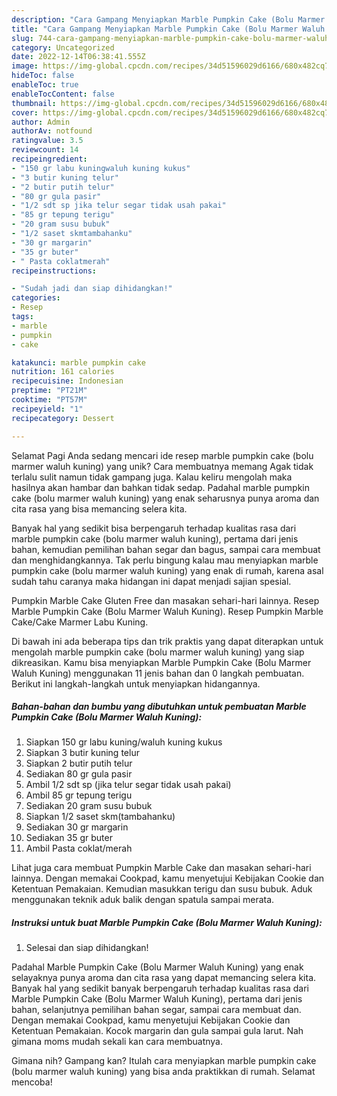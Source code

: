 ```yaml
---
description: "Cara Gampang Menyiapkan Marble Pumpkin Cake (Bolu Marmer Waluh Kuning) yang Lezat, Lezat"
title: "Cara Gampang Menyiapkan Marble Pumpkin Cake (Bolu Marmer Waluh Kuning) yang Lezat, Lezat"
slug: 744-cara-gampang-menyiapkan-marble-pumpkin-cake-bolu-marmer-waluh-kuning-yang-lezat-lezat
category: Uncategorized
date: 2022-12-14T06:38:41.555Z
image: https://img-global.cpcdn.com/recipes/34d51596029d6166/680x482cq70/marble-pumpkin-cake-bolu-marmer-waluh-kuning-foto-resep-utama.jpg
hideToc: false
enableToc: true
enableTocContent: false
thumbnail: https://img-global.cpcdn.com/recipes/34d51596029d6166/680x482cq70/marble-pumpkin-cake-bolu-marmer-waluh-kuning-foto-resep-utama.jpg
cover: https://img-global.cpcdn.com/recipes/34d51596029d6166/680x482cq70/marble-pumpkin-cake-bolu-marmer-waluh-kuning-foto-resep-utama.jpg
author: Admin
authorAv: notfound
ratingvalue: 3.5
reviewcount: 14
recipeingredient:
- "150 gr labu kuningwaluh kuning kukus"
- "3 butir kuning telur"
- "2 butir putih telur"
- "80 gr gula pasir"
- "1/2 sdt sp jika telur segar tidak usah pakai"
- "85 gr tepung terigu"
- "20 gram susu bubuk"
- "1/2 saset skmtambahanku"
- "30 gr margarin"
- "35 gr buter"
- " Pasta coklatmerah"
recipeinstructions:

- "Sudah jadi dan siap dihidangkan!"
categories:
- Resep
tags:
- marble
- pumpkin
- cake

katakunci: marble pumpkin cake 
nutrition: 161 calories
recipecuisine: Indonesian
preptime: "PT21M"
cooktime: "PT57M"
recipeyield: "1"
recipecategory: Dessert

---
```



Selamat Pagi Anda sedang mencari ide resep marble pumpkin cake (bolu marmer waluh kuning) yang unik? Cara membuatnya memang Agak tidak terlalu sulit namun tidak gampang juga. Kalau keliru mengolah maka hasilnya akan hambar dan bahkan tidak sedap. Padahal marble pumpkin cake (bolu marmer waluh kuning) yang enak seharusnya punya aroma dan cita rasa yang bisa memancing selera kita.


Banyak hal yang sedikit bisa berpengaruh terhadap kualitas rasa dari marble pumpkin cake (bolu marmer waluh kuning), pertama dari jenis bahan, kemudian pemilihan bahan segar dan bagus, sampai cara membuat dan menghidangkannya. Tak perlu bingung kalau mau menyiapkan marble pumpkin cake (bolu marmer waluh kuning) yang enak di rumah, karena asal sudah tahu caranya maka hidangan ini dapat menjadi sajian spesial.

Pumpkin Marble Cake Gluten Free dan masakan sehari-hari lainnya. Resep Marble Pumpkin Cake (Bolu Marmer Waluh Kuning). Resep Pumpkin Marble Cake/Cake Marmer Labu Kuning.


Di bawah ini ada beberapa tips dan trik praktis yang dapat diterapkan untuk mengolah marble pumpkin cake (bolu marmer waluh kuning) yang siap dikreasikan. Kamu bisa menyiapkan Marble Pumpkin Cake (Bolu Marmer Waluh Kuning) menggunakan 11 jenis bahan dan 0 langkah pembuatan. Berikut ini langkah-langkah untuk menyiapkan hidangannya.

<!--inarticleads1-->

##### Bahan-bahan dan bumbu yang dibutuhkan untuk pembuatan Marble Pumpkin Cake (Bolu Marmer Waluh Kuning):

1. Siapkan 150 gr labu kuning/waluh kuning kukus
1. Siapkan 3 butir kuning telur
1. Siapkan 2 butir putih telur
1. Sediakan 80 gr gula pasir
1. Ambil 1/2 sdt sp (jika telur segar tidak usah pakai)
1. Ambil 85 gr tepung terigu
1. Sediakan 20 gram susu bubuk
1. Siapkan 1/2 saset skm(tambahanku)
1. Sediakan 30 gr margarin
1. Sediakan 35 gr buter
1. Ambil  Pasta coklat/merah


Lihat juga cara membuat Pumpkin Marble Cake dan masakan sehari-hari lainnya. Dengan memakai Cookpad, kamu menyetujui Kebijakan Cookie dan Ketentuan Pemakaian. Kemudian masukkan terigu dan susu bubuk. Aduk menggunakan teknik aduk balik dengan spatula sampai merata. 

<!--inarticleads2-->

##### Instruksi untuk buat Marble Pumpkin Cake (Bolu Marmer Waluh Kuning):


1. Selesai dan siap dihidangkan!

Padahal Marble Pumpkin Cake (Bolu Marmer Waluh Kuning) yang enak selayaknya punya aroma dan cita rasa yang dapat memancing selera kita. Banyak hal yang sedikit banyak berpengaruh terhadap kualitas rasa dari Marble Pumpkin Cake (Bolu Marmer Waluh Kuning), pertama dari jenis bahan, selanjutnya pemilihan bahan segar, sampai cara membuat dan. Dengan memakai Cookpad, kamu menyetujui Kebijakan Cookie dan Ketentuan Pemakaian. Kocok margarin dan gula sampai gula larut. Nah gimana moms mudah sekali kan cara membuatnya. 

Gimana nih? Gampang kan? Itulah cara menyiapkan marble pumpkin cake (bolu marmer waluh kuning) yang bisa anda praktikkan di rumah. Selamat mencoba!
